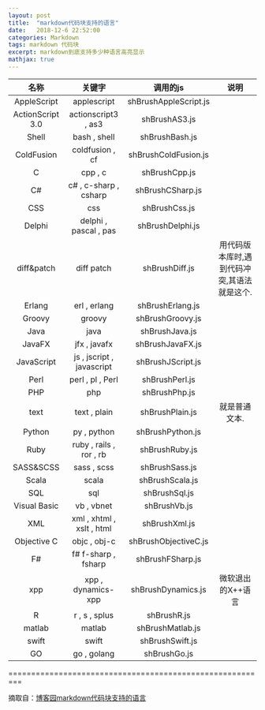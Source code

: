 ```yaml
---
layout: post
title:  "markdown代码块支持的语言"
date:   2018-12-6 22:52:00
categories: Markdown
tags: markdown 代码块
excerpt: markdown到底支持多少种语言高亮显示
mathjax: true
---
```


名称|关键字|调用的js|说明  
:-:|:-:|:-:|:-:
AppleScript|applescript|shBrushAppleScript.js|
ActionScript 3.0|actionscript3 , as3|shBrushAS3.js|
Shell|bash , shell|shBrushBash.js|
ColdFusion|coldfusion , cf|shBrushColdFusion.js|
C|cpp , c|shBrushCpp.js|
C#|c# , c-sharp , csharp|shBrushCSharp.js|
CSS|css|shBrushCss.js|
Delphi|delphi , pascal , pas|shBrushDelphi.js|
diff&patch|diff patch|shBrushDiff.js|用代码版本库时,遇到代码冲突,其语法就是这个.|
Erlang|erl , erlang|shBrushErlang.js|
Groovy|groovy|shBrushGroovy.js|
Java|java|shBrushJava.js|
JavaFX|jfx , javafx|shBrushJavaFX.js|
JavaScript|js , jscript , javascript|shBrushJScript.js|
Perl|perl , pl , Perl|shBrushPerl.js|
PHP|php|shBrushPhp.js|
text|text , plain|shBrushPlain.js|就是普通文本.|
Python|py , python|shBrushPython.js|
Ruby|ruby , rails , ror , rb|shBrushRuby.js|
SASS&SCSS|sass , scss|shBrushSass.js|
Scala|scala|shBrushScala.js|
SQL|sql|shBrushSql.js|
Visual Basic|vb , vbnet|shBrushVb.js|
XML|xml , xhtml , xslt , html|shBrushXml.js|
Objective C|objc , obj-c|shBrushObjectiveC.js|
F#|f# f-sharp , fsharp|shBrushFSharp.js|
xpp|xpp , dynamics-xpp|shBrushDynamics.js|微软退出的X++语言|
R|r , s , splus|shBrushR.js|
matlab|matlab|shBrushMatlab.js|
swift|swift|shBrushSwift.js|
GO|go , golang|shBrushGo.js|

=========================================================

摘取自：[博客园markdown代码块支持的语言](https://www.cnblogs.com/qyf404/p/5019631.html)

